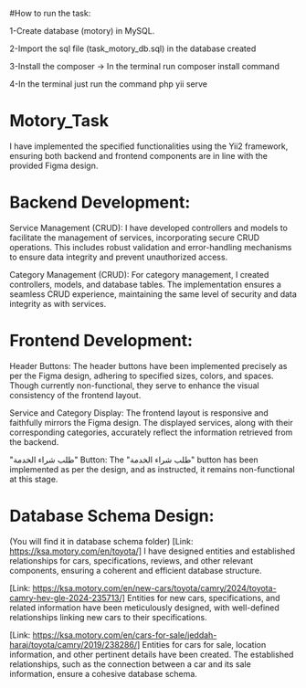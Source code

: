 #How to run the task:

1-Create database (motory) in MySQL.

2-Import the sql file (task_motory_db.sql) in the database created

3-Install the composer -> In the terminal run composer install command

4-In the terminal just run the command php yii serve

# Motory_Task

 I have implemented the specified functionalities using the Yii2 framework, ensuring both backend and frontend components are in line with the provided Figma design.

# Backend Development:

 Service Management (CRUD):
 I have developed controllers and models to facilitate the management of services, incorporating secure CRUD operations. This includes robust validation and error-handling mechanisms to ensure data integrity and prevent unauthorized access.

Category Management (CRUD):
For category management, I created controllers, models, and database tables. The implementation ensures a seamless CRUD experience, maintaining the same level of security and data integrity as with services.


# Frontend Development:

Header Buttons:
The header buttons have been implemented precisely as per the Figma design, adhering to specified sizes, colors, and spaces. Though currently non-functional, they serve to enhance the visual consistency of the frontend layout.

Service and Category Display:
The frontend layout is responsive and faithfully mirrors the Figma design. The displayed services, along with their corresponding categories, accurately reflect the information retrieved from the backend.

"طلب شراء الخدمة" Button:
The "طلب شراء الخدمة" button has been implemented as per the design, and as instructed, it remains non-functional at this stage.

# Database Schema Design:
(You will find it in database schema folder)
[Link: https://ksa.motory.com/en/toyota/]
I have designed entities and established relationships for cars, specifications, reviews, and other relevant components, ensuring a coherent and efficient database structure.

[Link: https://ksa.motory.com/en/new-cars/toyota/camry/2024/toyota-camry-hev-gle-2024-235713/]
Entities for new cars, specifications, and related information have been meticulously designed, with well-defined relationships linking new cars to their specifications.

[Link: https://ksa.motory.com/en/cars-for-sale/jeddah-haraj/toyota/camry/2019/238286/]
Entities for cars for sale, location information, and other pertinent details have been created. The established relationships, such as the connection between a car and its sale information, ensure a cohesive database schema.


